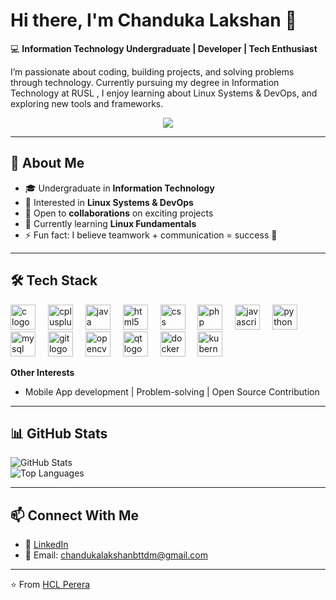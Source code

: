 # Hi there, I'm Chanduka Lakshan 👋  

💻 **Information Technology Undergraduate | Developer | Tech Enthusiast**  

I’m passionate about coding, building projects, and solving problems through technology. Currently pursuing my degree in Information Technology at RUSL , I enjoy learning about Linux Systems & DevOps, and exploring new tools and frameworks.  

<div align="center">
  <img src="https://visitor-badge.laobi.icu/badge?page_id=hclperera&"  />
</div>

---

## 🚀 About Me  
- 🎓 Undergraduate in **Information Technology**  
- 📱 Interested in **Linux Systems & DevOps**  
- 🤝 Open to **collaborations** on exciting projects  
- 🌱 Currently learning **Linux Fundamentals**  
- ⚡ Fun fact: I believe teamwork + communication = success 🚀  

---

## 🛠️ Tech Stack  

<div align="left">
  <img src="https://cdn.jsdelivr.net/gh/devicons/devicon/icons/c/c-original.svg" height="40" alt="c logo"  />
  <img width="12" />
  <img src="https://cdn.jsdelivr.net/gh/devicons/devicon/icons/cplusplus/cplusplus-original.svg" height="40" alt="cplusplus logo"  />
  <img width="12" />
  <img src="https://cdn.jsdelivr.net/gh/devicons/devicon/icons/java/java-original.svg" height="40" alt="java logo"  />
  <img width="12" />
  <img src="https://cdn.jsdelivr.net/gh/devicons/devicon/icons/html5/html5-original.svg" height="40" alt="html5 logo"  />
  <img width="12" />
  <img src="https://cdn.jsdelivr.net/gh/devicons/devicon/icons/css3/css3-original.svg" height="40" alt="css logo"  />
  <img width="12" />
  <img src="https://cdn.jsdelivr.net/gh/devicons/devicon/icons/php/php-original.svg" height="40" alt="php logo"  />
  <img width="12" />
  <img src="https://cdn.jsdelivr.net/gh/devicons/devicon/icons/javascript/javascript-original.svg" height="40" alt="javascript logo"  />
  <img width="12" />
  <img src="https://cdn.jsdelivr.net/gh/devicons/devicon/icons/python/python-original.svg" height="40" alt="python logo"  />
  <img width="12" />
  <img src="https://cdn.jsdelivr.net/gh/devicons/devicon/icons/mysql/mysql-original.svg" height="40" alt="mysql logo"  />
  <img width="12" />
  <img src="https://cdn.jsdelivr.net/gh/devicons/devicon/icons/git/git-original.svg" height="40" alt="git logo"  />
  <img width="12" />
  <img src="https://cdn.jsdelivr.net/gh/devicons/devicon/icons/opencv/opencv-original.svg" height="40" alt="opencv logo"  />
  <img width="12" />
  <img src="https://cdn.jsdelivr.net/gh/devicons/devicon/icons/qt/qt-original.svg" height="40" alt="qt logo"  />
  <img width="12" />
  <img src="https://cdn.jsdelivr.net/gh/devicons/devicon/icons/docker/docker-plain-wordmark.svg" height="40" alt="docker logo"  />
  <img width="12" />
  <img src="https://cdn.jsdelivr.net/gh/devicons/devicon/icons/kubernetes/kubernetes-plain.svg" height="40" alt="kubernetes logo"  />
</div>


**Other Interests**  
- Mobile App development | Problem-solving |   Open Source Contribution 

---

## 📊 GitHub Stats  

![GitHub Stats](https://github-readme-stats.vercel.app/api?username=hclperera&show_icons=true&theme=radical)  
![Top Languages](https://github-readme-stats.vercel.app/api/top-langs/?username=hclperera&layout=compact&theme=radical)  

---

## 📫 Connect With Me  

- 💼 [LinkedIn](https://www.linkedin.com/in/chanduka-lakshan/)  
- 📧 Email: chandukalakshanbttdm@gmail.com   

---

⭐️ From [HCL Perera](https://github.com/hclperera)  

